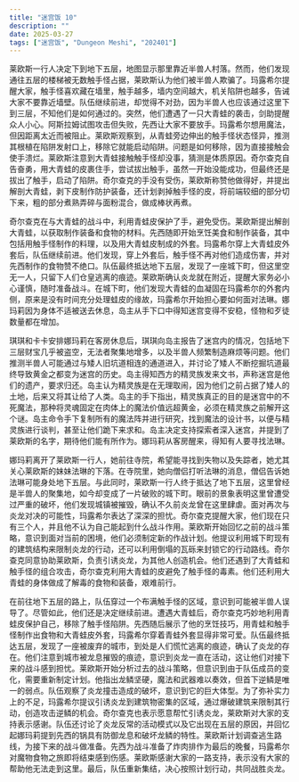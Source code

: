 ```yaml
---
title: "迷宫饭 10"
description: ""
date: 2025-03-27
tags: ["迷宫饭", "Dungeon Meshi", "202401"]
---
```


莱欧斯一行人决定下到地下五层，地图显示那里靠近半兽人村落。然而，他们发现通往五层的楼梯被无数触手怪占据，莱欧斯认为他们被半兽人欺骗了。玛露希尔提醒大家，触手怪喜欢藏在墙里，触手越多，墙内空间越大，机关陷阱也越多，告诫大家不要靠近墙壁。队伍继续前进，却觉得不对劲，因为半兽人也应该通过这里下到三层，不知他们是如何通过的。突然，他们遭遇了一只大青蛙的袭击，剑助提醒众人小心。阿斯拉姆试图攻击但失败，先西让大家不要放手。玛露希尔想用魔法，但因距离太近而被阻止。莱欧斯观察到，从青蛙旁边伸出的触手怪状态怪异，推测其根植在陷阱发射口上，移除它就能启动陷阱。问题是如何移除，因为直接接触会使手溃烂。莱欧斯注意到大青蛙接触触手怪却没事，猜测是体质原因。奇尔查克自告奋勇，用大青蛙的皮裹住手，尝试拔出触手，虽然一开始没能成功，但最终还是拔出了触手，启动了陷阱。奇尔查克的手没有受伤，莱欧斯称赞他做得好，并提出解剖大青蛙，剥下皮制作防护装备，还计划剥掉触手怪的皮，将前端较细的部分切下来，粗的部分煮熟弄碎与面粉混合，做成棒状再煮。

奇尔查克在与大青蛙的战斗中，利用青蛙皮保护了手，避免受伤。莱欧斯提出解剖大青蛙，以获取制作装备和食物的材料。先西随即开始烹饪美食和制作装备，其中包括用触手怪制作的料理，以及用大青蛙皮制成的外套。玛露希尔穿上大青蛙皮外套后，队伍继续前进。他们发现，穿上外套后，触手怪不再对他们造成伤害，并对先西制作的食物赞不绝口。队伍最终抵达地下五层，发现了一座城下町，但这里空无一人，只留下人们仓皇逃离的痕迹。莱欧斯确认炎龙就在附近，提醒大家务必小心谨慎，随时准备战斗。在城下町，他们发现大青蛙的血凝固在玛露希尔的外套内侧，原来是没有时间充分处理蛙皮的缘故，玛露希尔开始担心要如何面对法琳。娜玛莉因为身体不适被送去休息，岛主从手下口中得知迷宫变得不安稳，怪物和歹徒数量都在增加。

琪琪和卡卡安排娜玛莉在客房休息后，琪琪向岛主报告了迷宫内的情况，包括地下三层财宝几乎被盗空，无法者聚集地增多，以及半兽人频繁制造麻烦等问题。他们推测半兽人可能通过与矮人旧坑道相连的通道进入，并讨论了矮人不断挖掘坑道最终导致黄金之都变为迷宫的历史。岛主得知西方的精灵族发来文书，声称迷宫是他们的遗产，要求归还。岛主认为精灵族是在无理取闹，因为他们之前占据了矮人的土地，后来又将其让给了人类。岛主的手下指出，精灵族真正的目的是迷宫中的不死魔法，那种将灵魂固定在肉体上的魔法价值远超黄金，必须在精灵族之前解开这个谜。岛主命令手下复制所有的魔法阵并进行研究，找到魔法的设计书，以便与精灵族进行谈判，甚至让他们跪下来求和。岛主决定支持探索者深入迷宫，并提到了莱欧斯的名字，期待他们能有所作为。娜玛莉从客房醒来，得知有人要寻找法琳。

娜玛莉离开了莱欧斯一行人，她前往寺院，希望能寻找到失物以及失踪者，她尤其关心莱欧斯的妹妹法琳的下落。在寺院里，她向僧侣打听法琳的消息，僧侣告诉她法琳可能身处地下五层。与此同时，莱欧斯一行人终于抵达了地下五层，这里曾经是半兽人的聚集地，如今却变成了一片破败的城下町。眼前的景象表明这里曾遭受过严重的破坏，他们发现城镇被摧毁，确认不久前炎龙曾在这里肆虐。面对再次与炎龙对决的可能性，玛露希尔表达了深深的担忧。奇尔查克提醒大家，他们现在只有三个人，并且他不认为自己能起到什么战斗作用。莱欧斯开始回忆之前的战斗策略，意识到面对当前的困境，他们必须制定新的作战计划。他提议利用城下町现有的建筑结构来限制炎龙的行动，还可以利用倒塌的瓦砾来封锁它的行动路线。奇尔查克同意协助莱欧斯，负责引诱炎龙，为其他人创造机会。他们还遇到了大青蛙和触手怪的组合攻击，奇尔查克利用大青蛙的皮避免了触手怪的毒素。他们还利用大青蛙的身体做成了解毒的食物和装备，艰难前行。

在前往地下五层的路上，队伍穿过一个布满触手怪的区域，意识到可能被半兽人误导了。尽管如此，他们还是决定继续前进。遭遇大青蛙后，奇尔查克巧妙地利用青蛙皮保护自己，移除了触手怪陷阱。先西随后展示了他的烹饪技巧，用青蛙和触手怪制作出食物和大青蛙皮外套，玛露希尔穿着青蛙外套显得非常可爱。队伍最终抵达五层，发现了一座被废弃的城市，到处是人们慌忙逃离的痕迹，确认了炎龙的存在。他们注意到城市被龙息摧毁的痕迹，意识到炎龙一直在活动，这让他们对接下来的战斗感到担忧。莱欧斯开始分析过去的战斗策略，但意识到由于队伍成员的变化，需要重新制定计划。他指出龙鳞坚硬，魔法和武器难以奏效，但首下逆鳞是唯一的弱点。队伍观察了炎龙撞击造成的破坏，意识到它的巨大体型。为了弥补实力上的不足，玛露希尔提议引诱炎龙到建筑物密集的区域，通过爆破建筑来限制其行动，创造攻击逆鳞的机会。奇尔查克也表示愿意帮忙引诱炎龙，莱欧斯对大家的支持表示感谢。队伍还讨论了炎龙反常的活动模式以及它出现在五层的原因，并回忆起娜玛莉提到先西的锅具有防御龙息和破坏龙鳞的特性。莱欧斯计划调查逃生路线，为接下来的战斗做准备。先西为战斗准备了炸肉排作为最后的晚餐，玛露希尔对魔物食物之旅即将结束感到伤感。莱欧斯感谢大家的一路支持，表示没有大家的帮助他无法走到这里。最后，队伍重新集结，决心按照计划行动，共同战胜炎龙。